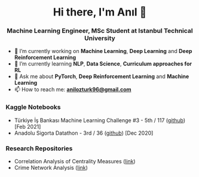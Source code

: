 <h1 align="center">Hi there, I'm Anıl 👋</h1>
<h3 align="center">Machine Learning Engineer, MSc Student at Istanbul Technical University</h3>

- 🔭 I’m currently working on **Machine Learning**, **Deep Learning** and **Deep Reinforcement Learning**
- 🌱 I’m currently learning **NLP**, **Data Science**, **Curriculum approaches for RL**
- 💬 Ask me about **PyTorch**, **Deep Reinforcement Learning** and **Machine Learning**
- 📫 How to reach me: **anilozturk96@gmail.com**

### Kaggle Notebooks
- Türkiye İş Bankası Machine Learning Challenge #3 - 5th / 117 ([github](https://github.com/nlztrk/kaggle_predicting_marital_status)) [Feb 2021]
- Anadolu Sigorta Datathon - 3rd / 36 ([github](https://github.com/nlztrk/kaggle_identifying_structural_damages)) [Dec 2020]

### Research Repositories
- Correlation Analysis of Centrality Measures ([link](https://github.com/nlztrk/centrality_correlations))
- Crime Network Analysis ([link](https://github.com/nlztrk/crime_networks_analysis))

